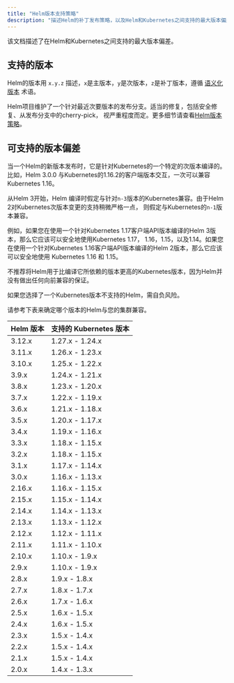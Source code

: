 ```yaml
---
title: "Helm版本支持策略"
description: "描述Helm的补丁发布策略，以及Helm和Kubernetes之间支持的最大版本偏差"
---
```


该文档描述了在Helm和Kubernetes之间支持的最大版本偏差。

## 支持的版本

Helm的版本用 `x.y.z` 描述，`x`是主版本，`y`是次版本，`z`是补丁版本，遵循
[语义化版本](https://semver.org/spec/v2.0.0.html) 术语。

Helm项目维护了一个针对最近次要版本的发布分支。适当的修复，包括安全修复、从发布分支中的cherry-pick，
视严重程度而定。更多细节请查看[Helm版本策略](https://helm.sh/zh/docs/topics/release_policy)。

## 可支持的版本偏差

当一个Helm的新版本发布时，它是针对Kubernetes的一个特定的次版本编译的。比如，Helm 3.0.0
与Kubernetes的1.16.2的客户端版本交互，一次可以兼容Kubernetes 1.16。

从Helm 3开始，Helm 编译时假定与针对`n-3`版本的Kubernetes兼容。由于Helm 2对Kubernetes次版本变更的支持稍微严格一点，
则假定与Kubernetes的`n-1`版本兼容。

例如，如果您在使用一个针对Kubernetes 1.17客户端API版本编译的Helm 3版本，那么它应该可以安全地使用Kubernetes 1.17，
1.16，1.15，以及1.14。如果您在使用一个针对Kubernetes 1.16客户端API版本编译的Helm 2版本，那么它应该可以安全地使用
Kubernetes 1.16 和 1.15。

不推荐将Helm用于比编译它所依赖的版本更高的Kubernetes版本，因为Helm并没有做出任何向前兼容的保证。

如果您选择了一个Kubernetes版本不支持的Helm，需自负风险。

请参考下表来确定哪个版本的Helm与您的集群兼容。

| Helm 版本    | 支持的 Kubernetes 版本         |
|--------------|-------------------------------|
| 3.12.x       | 1.27.x - 1.24.x               |
| 3.11.x       | 1.26.x - 1.23.x               |
| 3.10.x       | 1.25.x - 1.22.x               |
| 3.9.x        | 1.24.x - 1.21.x               |
| 3.8.x        | 1.23.x - 1.20.x               |
| 3.7.x        | 1.22.x - 1.19.x               |
| 3.6.x        | 1.21.x - 1.18.x               |
| 3.5.x        | 1.20.x - 1.17.x               |
| 3.4.x        | 1.19.x - 1.16.x               |
| 3.3.x        | 1.18.x - 1.15.x               |
| 3.2.x        | 1.18.x - 1.15.x               |
| 3.1.x        | 1.17.x - 1.14.x               |
| 3.0.x        | 1.16.x - 1.13.x               |
| 2.16.x       | 1.16.x - 1.15.x               |
| 2.15.x       | 1.15.x - 1.14.x               |
| 2.14.x       | 1.14.x - 1.13.x               |
| 2.13.x       | 1.13.x - 1.12.x               |
| 2.12.x       | 1.12.x - 1.11.x               |
| 2.11.x       | 1.11.x - 1.10.x               |
| 2.10.x       | 1.10.x - 1.9.x                |
| 2.9.x        | 1.10.x - 1.9.x                |
| 2.8.x        | 1.9.x - 1.8.x                 |
| 2.7.x        | 1.8.x - 1.7.x                 |
| 2.6.x        | 1.7.x - 1.6.x                 |
| 2.5.x        | 1.6.x - 1.5.x                 |
| 2.4.x        | 1.6.x - 1.5.x                 |
| 2.3.x        | 1.5.x - 1.4.x                 |
| 2.2.x        | 1.5.x - 1.4.x                 |
| 2.1.x        | 1.5.x - 1.4.x                 |
| 2.0.x        | 1.4.x - 1.3.x                 |
